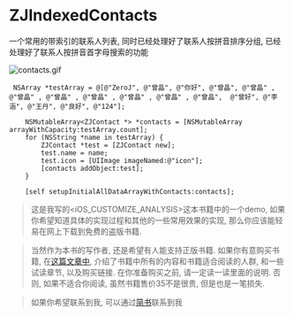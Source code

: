# ZJIndexedContacts
一个常用的带索引的联系人列表, 同时已经处理好了联系人按拼音排序分组, 已经处理好了联系人按拼音首字母搜索的功能

![contacts.gif](http://upload-images.jianshu.io/upload_images/1271831-f63b2c4e28f53b1e.gif?imageMogr2/auto-orient/strip)


```
 NSArray *testArray = @[@"ZeroJ", @"曾晶", @"你好", @"曾晶", @"曾晶" , @"曾晶" , @"曾晶" , @"曾晶" , @"曾晶" , @"曾晶" , @"曾晶",  @"曾好", @"李涵", @"王丹", @"良好", @"124"];
    
    NSMutableArray<ZJContact *> *contacts = [NSMutableArray arrayWithCapacity:testArray.count];
    for (NSString *name in testArray) {
        ZJContact *test = [ZJContact new];
        test.name = name;
        test.icon = [UIImage imageNamed:@"icon"];
        [contacts addObject:test];
    }

    [self setupInitialAllDataArrayWithContacts:contacts];
```

> 这是我写的<iOS_CUSTOMIZE_ANALYSIS>这本书籍中的一个demo, 如果你希望知道具体的实现过程和其他的一些常用效果的实现, 那么你应该能轻易在网上下载到免费的盗版书籍. 

> 当然作为本书的写作者, 还是希望有人能支持正版书籍. 如果你有意购买书籍, 在[这篇文章中](http://www.jianshu.com/p/510500f3aebd), 介绍了书籍中所有的内容和书籍适合阅读的人群, 和一些试读章节, 以及购买链接. 在你准备购买之前, 请一定读一读里面的说明. 否则, 如果不适合你阅读, 虽然书籍售价35不是很贵, 但是也是一笔损失.


> 如果你希望联系到我, 可以通过[简书](http://www.jianshu.com/users/fb31a3d1ec30/latest_articles)联系到我
